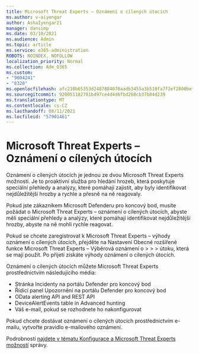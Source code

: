 ```yaml
---
title: Microsoft Threat Experts – Oznámení o cílených útocích
ms.author: v-aiyengar
author: AshaIyengar21
manager: dansimp
ms.date: 03/10/2021
ms.audience: Admin
ms.topic: article
ms.service: o365-administration
ROBOTS: NOINDEX, NOFOLLOW
localization_priority: Normal
ms.collection: Adm_O365
ms.custom:
- "9004241"
- "8320"
ms.openlocfilehash: afc210b65353d2487884070aadb3455a3b510fa7f2ef2800bef31cb77a5f1751
ms.sourcegitcommit: 920051182781bd97ce4d4d6fbd268cb37b84d239
ms.translationtype: MT
ms.contentlocale: cs-CZ
ms.lasthandoff: 08/11/2021
ms.locfileid: "57901461"
---
```

# <a name="microsoft-threat-experts---targeted-attack-notification"></a>Microsoft Threat Experts – Oznámení o cílených útocích

Oznámení o cílených útocích je jednou ze dvou Microsoft Threat Experts možností. Je to proaktivní služba pro hledání hrozeb, která poskytuje speciální přehledy a analýzy, které pomáhají zajistit, aby byly identifikovat nejdůležitější hrozby a rychle a přesně na ně reagovaly.

Pokud jste zákazníkem Microsoft Defenderu pro koncový bod, musíte požádat o Microsoft Threat Experts – oznámení o cílených útocích, abyste měli speciální přehledy a analýzy, které pomáhají identifikovat nejdůležitější hrozby, abyste na ně mohli rychle reagovat.

Pokud se chcete zaregistrovat k Microsoft Threat Experts – výhody oznámení o cílených útocích, přejděte na Nastavení Obecné rozšířené funkce Microsoft Threat Experts – Výběrová oznámení o  >    >    >   útoku, která se mají použít. Po přijetí získáte výhody oznámení o cílených útocích.

Oznámení o cílených útocích můžete Microsoft Threat Experts prostřednictvím následujícího média:

- Stránka Incidenty na portálu Defender pro koncový bod
- Řídicí panel Upozornění na portálu Defender pro koncový bod
- OData alerting API and REST API
- DeviceAlertEvents table in Advanced hunting
- Váš e-mail, pokud se rozhodnete ho nakonfigurovat

Pokud chcete dostávat oznámení o cílených útocích prostřednictvím e-mailu, vytvořte pravidlo e-mailového oznámení. 

Podrobnosti [najdete v tématu Konfigurace a Microsoft Threat Experts možností](https://docs.microsoft.com/windows/security/threat-protection/microsoft-defender-atp/configure-microsoft-threat-experts) správy.
